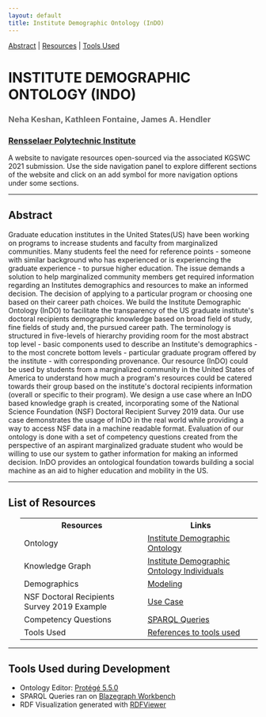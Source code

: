 ```yaml
---
layout: default
title: Institute Demographic Ontology (InDO)
---
```


[Abstract](#abstract) | [Resources](#resources) | [Tools Used](#toolsused)


<h1 class="page-title" style="text-transform:uppercase;" id="header">INSTITUTE DEMOGRAPHIC ONTOLOGY (InDO)</h1>
<h3 style="color:dimgrey;">Neha Keshan, Kathleen Fontaine, James A. Hendler</h3>
<h3><a href="https://www.rpi.edu/">Rensselaer Polytechnic Institute</a></h3>
<p class="message">A website to navigate resources open-sourced via the associated KGSWC 2021 submission. Use the side navigation panel to explore different sections of the website and click on an add symbol for more navigation options under some sections.</p>

<hr>
<article class="mb-5" id="abstract">
<content>
  
  
<h2>Abstract</h2>
  <p>Graduate education institutes in the United States(US) have been working on programs to increase students and faculty from marginalized communities. Many students feel the need for reference points - someone with similar background who has experienced or is experiencing the graduate experience -  to pursue higher education. The issue demands a solution to help marginalized community members get required information regarding an Institutes demographics and resources to make an informed decision. The decision of applying to a particular program or choosing one based on their career path choices. We build the Institute Demographic Ontology (InDO) to facilitate the transparency of the US graduate institute's doctoral recipients demographic knowledge based on broad field of study, fine fields of study and, the pursued career path. The terminology is structured in five-levels of hierarchy providing room for the most abstract top level - basic components used to describe an Institute's demographics - to the most concrete bottom levels - particular graduate program offered by the institute - with corresponding provenance. Our resource (InDO) could be used by students from a marginalized community in the United States of America to understand how much a program's resources could be catered towards their group based on the institute's doctoral recipients information (overall or specific to their program). We design a use case where an InDO based knowledge graph is created, incorporating some of the National Science Foundation (NSF) Doctoral Recipient Survey 2019 data. Our use case demonstrates the usage of InDO in the real world while providing a way to access NSF data in a machine readable format. Evaluation of our ontology is done with a set of competency questions created from the perspective of an aspirant marginalized graduate student who would be willing to use our system to gather information for making an informed decision. InDO provides an ontological foundation towards building a social machine as an aid to higher education and mobility in the US. </p>
 </content>
 
 <hr/>
 <article class="mb-5" id="resources">
<content>
<h2>List of Resources </h2>
<ul>
 <table style="width:100%">
    <tr>
    <th>Resources</th>
    <th>Links</th> 
  </tr>
  <tr>
    <td>Ontology</td>
    <td><a href="ontology">Institute Demographic Ontology</a> </td> 
  </tr>
  <tr>
    <td>Knowledge Graph</td>
    <td><a href="ontology">Institute Demographic Ontology Individuals</a> </td> 
  </tr>
  <tr>
    <td>Demographics</td>
    <td><a href="modeling#demographics">Modeling</a> </td> 
  </tr>
    <tr>
    <td>NSF Doctoral Recipients Survey 2019 Example</td>
    <td><a href="nsfexample">Use Case</a> </td> 
  </tr>
   <tr>
    <td>Competency Questions </td>
    <td><a href="competencyquestions#sparql">SPARQL Queries</a> </td> 
  </tr>
   <tr>
    <td>Tools Used </td>
    <td><a href="index#toolsused">References to tools used</a> </td> 
  </tr>
</table>
  
 </ul>
 </content>
 
 <hr/>
 
 <article class="mb-5" id="toolsused">
<content>
  
  
<h2>Tools Used during Development</h2>
  <ul>
  <li>Ontology Editor: <a href="https://protege.stanford.edu/products.php#desktop-protege">Protégé 5.5.0</a></li>
  <li>SPARQL Queries ran on <a href="http://sparql.cancerdata.org/#splash">Blazegraph Workbench</a></li>
  <li>RDF Visualization generated with <a href="http://jimmccusker.github.io/rdfviewer/">RDFViewer</a></li>
  </ul>
  </content>

 
